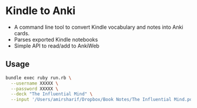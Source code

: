 # Kindle to Anki

- A command line tool to convert Kindle vocabulary and notes into Anki cards.
- Parses exported Kindle notebooks
- Simple API to read/add to AnkiWeb

## Usage

```bash
bundle exec ruby run.rb \
  --username XXXXX \
  --password XXXXX \
  --deck "The Influential Mind" \
  --input '/Users/amirsharif/Dropbox/Book Notes/The Influential Mind.pdf'
```
